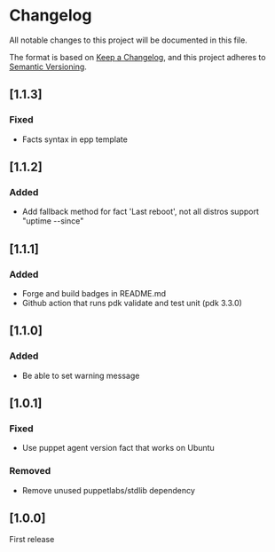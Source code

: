 # Changelog

All notable changes to this project will be documented in this file.

The format is based on [Keep a Changelog](https://keepachangelog.com/en/1.0.0/),
and this project adheres to [Semantic Versioning](https://semver.org/spec/v2.0.0.html).

## [1.1.3]

### Fixed
- Facts syntax in epp template

## [1.1.2]

### Added
- Add fallback method for fact 'Last reboot', not all distros support "uptime --since"

## [1.1.1]

### Added
- Forge and build badges in README.md
- Github action that runs pdk validate and test unit (pdk 3.3.0)

## [1.1.0]

### Added
- Be able to set warning message

## [1.0.1]

### Fixed
- Use puppet agent version fact that works on Ubuntu
### Removed
- Remove unused puppetlabs/stdlib dependency

## [1.0.0]

First release
